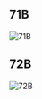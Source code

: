 ## 71B
![71B](https://user-images.githubusercontent.com/16256221/228736883-1b7b1015-6758-48fa-8408-530a3111d3bb.png)

## 72B

![72B](https://user-images.githubusercontent.com/16256221/228736167-cd86123f-2bdd-468b-884b-8c80000e7063.png)